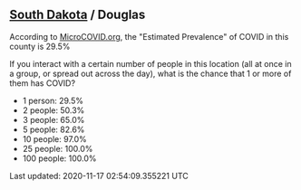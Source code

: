 
## [South Dakota](/united-states/south-dakota) / Douglas

According to [MicroCOVID.org](http://microcovid.org),
the "Estimated Prevalence" of COVID in this county is 29.5%

If you interact with a certain number of people in this location
(all at once in a group, or spread out across the day), what is the chance that
1 or more of them has COVID?

- 1 person: 29.5%
- 2 people: 50.3%
- 3 people: 65.0%
- 5 people: 82.6%
- 10 people: 97.0%
- 25 people: 100.0%
- 100 people: 100.0%

Last updated: 2020-11-17 02:54:09.355221 UTC
